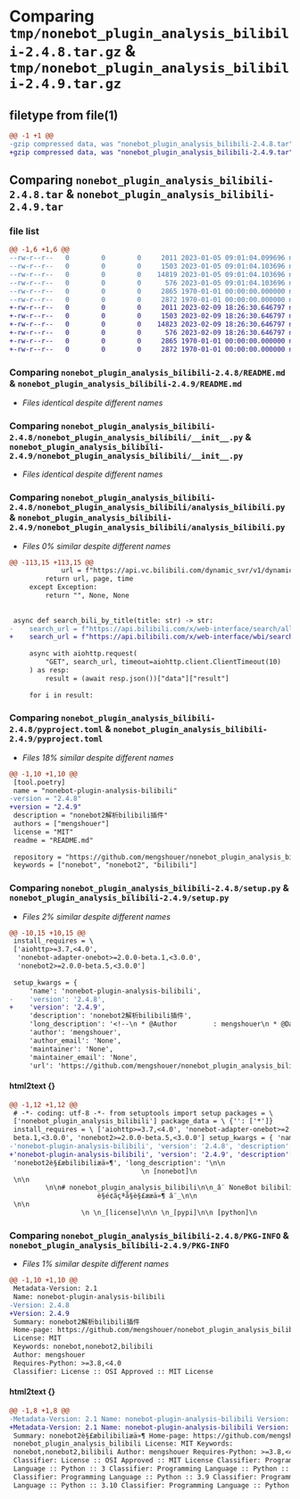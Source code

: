 # Comparing `tmp/nonebot_plugin_analysis_bilibili-2.4.8.tar.gz` & `tmp/nonebot_plugin_analysis_bilibili-2.4.9.tar.gz`

## filetype from file(1)

```diff
@@ -1 +1 @@
-gzip compressed data, was "nonebot_plugin_analysis_bilibili-2.4.8.tar", max compression
+gzip compressed data, was "nonebot_plugin_analysis_bilibili-2.4.9.tar", max compression
```

## Comparing `nonebot_plugin_analysis_bilibili-2.4.8.tar` & `nonebot_plugin_analysis_bilibili-2.4.9.tar`

### file list

```diff
@@ -1,6 +1,6 @@
--rw-r--r--   0        0        0     2011 2023-01-05 09:01:04.099696 nonebot_plugin_analysis_bilibili-2.4.8/README.md
--rw-r--r--   0        0        0     1503 2023-01-05 09:01:04.103696 nonebot_plugin_analysis_bilibili-2.4.8/nonebot_plugin_analysis_bilibili/__init__.py
--rw-r--r--   0        0        0    14819 2023-01-05 09:01:04.103696 nonebot_plugin_analysis_bilibili-2.4.8/nonebot_plugin_analysis_bilibili/analysis_bilibili.py
--rw-r--r--   0        0        0      576 2023-01-05 09:01:04.103696 nonebot_plugin_analysis_bilibili-2.4.8/pyproject.toml
--rw-r--r--   0        0        0     2865 1970-01-01 00:00:00.000000 nonebot_plugin_analysis_bilibili-2.4.8/setup.py
--rw-r--r--   0        0        0     2872 1970-01-01 00:00:00.000000 nonebot_plugin_analysis_bilibili-2.4.8/PKG-INFO
+-rw-r--r--   0        0        0     2011 2023-02-09 18:26:30.646797 nonebot_plugin_analysis_bilibili-2.4.9/README.md
+-rw-r--r--   0        0        0     1503 2023-02-09 18:26:30.646797 nonebot_plugin_analysis_bilibili-2.4.9/nonebot_plugin_analysis_bilibili/__init__.py
+-rw-r--r--   0        0        0    14823 2023-02-09 18:26:30.646797 nonebot_plugin_analysis_bilibili-2.4.9/nonebot_plugin_analysis_bilibili/analysis_bilibili.py
+-rw-r--r--   0        0        0      576 2023-02-09 18:26:30.646797 nonebot_plugin_analysis_bilibili-2.4.9/pyproject.toml
+-rw-r--r--   0        0        0     2865 1970-01-01 00:00:00.000000 nonebot_plugin_analysis_bilibili-2.4.9/setup.py
+-rw-r--r--   0        0        0     2872 1970-01-01 00:00:00.000000 nonebot_plugin_analysis_bilibili-2.4.9/PKG-INFO
```

### Comparing `nonebot_plugin_analysis_bilibili-2.4.8/README.md` & `nonebot_plugin_analysis_bilibili-2.4.9/README.md`

 * *Files identical despite different names*

### Comparing `nonebot_plugin_analysis_bilibili-2.4.8/nonebot_plugin_analysis_bilibili/__init__.py` & `nonebot_plugin_analysis_bilibili-2.4.9/nonebot_plugin_analysis_bilibili/__init__.py`

 * *Files identical despite different names*

### Comparing `nonebot_plugin_analysis_bilibili-2.4.8/nonebot_plugin_analysis_bilibili/analysis_bilibili.py` & `nonebot_plugin_analysis_bilibili-2.4.9/nonebot_plugin_analysis_bilibili/analysis_bilibili.py`

 * *Files 0% similar despite different names*

```diff
@@ -113,15 +113,15 @@
             url = f"https://api.vc.bilibili.com/dynamic_svr/v1/dynamic_svr/get_dynamic_detail?dynamic_id={dynamic_id[2]}"
         return url, page, time
     except Exception:
         return "", None, None
 
 
 async def search_bili_by_title(title: str) -> str:
-    search_url = f"https://api.bilibili.com/x/web-interface/search/all/v2?keyword={urllib.parse.quote(title)}"
+    search_url = f"https://api.bilibili.com/x/web-interface/wbi/search/all/v2?keyword={urllib.parse.quote(title)}"
 
     async with aiohttp.request(
         "GET", search_url, timeout=aiohttp.client.ClientTimeout(10)
     ) as resp:
         result = (await resp.json())["data"]["result"]
 
     for i in result:
```

### Comparing `nonebot_plugin_analysis_bilibili-2.4.8/pyproject.toml` & `nonebot_plugin_analysis_bilibili-2.4.9/pyproject.toml`

 * *Files 18% similar despite different names*

```diff
@@ -1,10 +1,10 @@
 [tool.poetry]
 name = "nonebot-plugin-analysis-bilibili"
-version = "2.4.8"
+version = "2.4.9"
 description = "nonebot2解析bilibili插件"
 authors = ["mengshouer"]
 license = "MIT"
 readme = "README.md"
 
 repository = "https://github.com/mengshouer/nonebot_plugin_analysis_bilibili"
 keywords = ["nonebot", "nonebot2", "bilibili"]
```

### Comparing `nonebot_plugin_analysis_bilibili-2.4.8/setup.py` & `nonebot_plugin_analysis_bilibili-2.4.9/setup.py`

 * *Files 2% similar despite different names*

```diff
@@ -10,15 +10,15 @@
 install_requires = \
 ['aiohttp>=3.7,<4.0',
  'nonebot-adapter-onebot>=2.0.0-beta.1,<3.0.0',
  'nonebot2>=2.0.0-beta.5,<3.0.0']
 
 setup_kwargs = {
     'name': 'nonebot-plugin-analysis-bilibili',
-    'version': '2.4.8',
+    'version': '2.4.9',
     'description': 'nonebot2解析bilibili插件',
     'long_description': '<!--\n * @Author         : mengshouer\n * @Date           : 2021-03-16 00:00:00\n * @LastEditors    : mengshouer\n * @LastEditTime   : 2021-03-16 00:00:00\n * @Description    : None\n * @GitHub         : https://github.com/mengshouer/nonebot_plugin_analysis_bilibili\n-->\n\n<p align="center">\n  <a href="https://v2.nonebot.dev/"><img src="https://v2.nonebot.dev/logo.png" width="200" height="200" alt="nonebot"></a>\n</p>\n\n<div align="center">\n\n# nonebot_plugin_analysis_bilibili\n\n_✨ NoneBot bilibili 视频、番剧解析插件 ✨_\n\n</div>\n\n<p align="center">\n  <a href="https://raw.githubusercontent.com/cscs181/QQ-Github-Bot/master/LICENSE">\n    <img src="https://img.shields.io/github/license/cscs181/QQ-Github-Bot.svg" alt="license">\n  </a>\n  <a href="https://pypi.python.org/pypi/nonebot-plugin-analysis-bilibili">\n    <img src="https://img.shields.io/pypi/v/nonebot-plugin-analysis-bilibili.svg" alt="pypi">\n  </a>\n  <img src="https://img.shields.io/badge/python-3.8+-blue.svg" alt="python">\n</p>\n\n## 使用方式\n\n私聊或群聊发送 bilibili 的小程序/链接\n\n## 额外配置项(可选)\n\n在配置文件中加入\n\n```\nanalysis_blacklist = [123456789] # 不解析里面填写的QQ号发的链接 List[int]\nanalysis_group_blacklist = [123456789] # 不解析里面填写的QQ群号发的链接 List[int]\nanalysis_display_image = true # 是否显示封面 true/false\n\n# 哪种类型需要显示封面，与上一项相冲突，上一项为true则全开 List[str]\nanalysis_display_image_list = ["video", "bangumi", "live", "article", "dynamic"]\n```\n\n## 安装\n\n1. 使用 nb-cli 安装，不需要手动添加入口，更新使用 pip\n\n```\nnb plugin install nonebot_plugin_analysis_bilibili\n```\n\n2. 使用 pip 安装和更新，初次安装需要手动添加入口\n\n```\npip install --upgrade nonebot_plugin_analysis_bilibili\n```\n\npip 安装后在 Nonebot2 入口文件（例如 bot.py ）增加：\n\n```python\nnonebot.load_plugin("nonebot_plugin_analysis_bilibili")\n```\n\n附：支持 a16 最后一版为 2.4.3\n',
     'author': 'mengshouer',
     'author_email': 'None',
     'maintainer': 'None',
     'maintainer_email': 'None',
     'url': 'https://github.com/mengshouer/nonebot_plugin_analysis_bilibili',
```

#### html2text {}

```diff
@@ -1,12 +1,12 @@
 # -*- coding: utf-8 -*- from setuptools import setup packages = \
 ['nonebot_plugin_analysis_bilibili'] package_data = \ {'': ['*']}
 install_requires = \ ['aiohttp>=3.7,<4.0', 'nonebot-adapter-onebot>=2.0.0-
 beta.1,<3.0.0', 'nonebot2>=2.0.0-beta.5,<3.0.0'] setup_kwargs = { 'name':
-'nonebot-plugin-analysis-bilibili', 'version': '2.4.8', 'description':
+'nonebot-plugin-analysis-bilibili', 'version': '2.4.9', 'description':
 'nonebot2è§£æbilibiliæä»¶', 'long_description': '\n\n
                                 \n [nonebot]\n
 \n\n
         \n\n# nonebot_plugin_analysis_bilibili\n\n_â¨ NoneBot bilibili
                      è§é¢ãçªå§è§£ææä»¶ â¨_\n\n
 \n\n
                  \n \n_[license]\n\n \n_[pypi]\n\n [python]\n
```

### Comparing `nonebot_plugin_analysis_bilibili-2.4.8/PKG-INFO` & `nonebot_plugin_analysis_bilibili-2.4.9/PKG-INFO`

 * *Files 1% similar despite different names*

```diff
@@ -1,10 +1,10 @@
 Metadata-Version: 2.1
 Name: nonebot-plugin-analysis-bilibili
-Version: 2.4.8
+Version: 2.4.9
 Summary: nonebot2解析bilibili插件
 Home-page: https://github.com/mengshouer/nonebot_plugin_analysis_bilibili
 License: MIT
 Keywords: nonebot,nonebot2,bilibili
 Author: mengshouer
 Requires-Python: >=3.8,<4.0
 Classifier: License :: OSI Approved :: MIT License
```

#### html2text {}

```diff
@@ -1,8 +1,8 @@
-Metadata-Version: 2.1 Name: nonebot-plugin-analysis-bilibili Version: 2.4.8
+Metadata-Version: 2.1 Name: nonebot-plugin-analysis-bilibili Version: 2.4.9
 Summary: nonebot2è§£æbilibiliæä»¶ Home-page: https://github.com/mengshouer/
 nonebot_plugin_analysis_bilibili License: MIT Keywords:
 nonebot,nonebot2,bilibili Author: mengshouer Requires-Python: >=3.8,<4.0
 Classifier: License :: OSI Approved :: MIT License Classifier: Programming
 Language :: Python :: 3 Classifier: Programming Language :: Python :: 3.8
 Classifier: Programming Language :: Python :: 3.9 Classifier: Programming
 Language :: Python :: 3.10 Classifier: Programming Language :: Python :: 3.11
```

